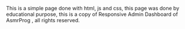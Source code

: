 This is a simple page done with html, js and css, this page was done by educational purpose, this is a copy of Responsive Admin Dashboard of AsmrProg , all rights reserved.

